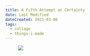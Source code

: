 ```yaml
---
title: A Fifth Attempt at Certainty
date: Last Modified
dateCreated: 2021-03-06
tags:
  - collage
  - things-i-made
---
```

<figure>

![](images/a-fifth-attempt-at-certainty.jpg)

<!-- <figcaption>

*“No one knows what this was for.”*

</figcaption> -->

</figure>
